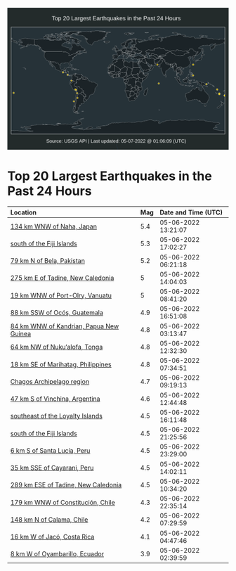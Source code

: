 ![Map](./map.png)

# Top 20 Largest Earthquakes in the Past 24 Hours

| Location | Mag | Date and Time (UTC) |
|:---|:---|:---|
| [134 km WNW of Naha, Japan](https://earthquake.usgs.gov/earthquakes/eventpage/us7000h7j8) | 5.4 | 05-06-2022 13:21:07 |
| [south of the Fiji Islands](https://earthquake.usgs.gov/earthquakes/eventpage/us7000h7l3) | 5.3 | 05-06-2022 17:02:27 |
| [79 km N of Bela, Pakistan](https://earthquake.usgs.gov/earthquakes/eventpage/us7000h7gi) | 5.2 | 05-06-2022 06:21:18 |
| [275 km E of Tadine, New Caledonia](https://earthquake.usgs.gov/earthquakes/eventpage/us7000h7jg) | 5 | 05-06-2022 14:04:03 |
| [19 km WNW of Port-Olry, Vanuatu](https://earthquake.usgs.gov/earthquakes/eventpage/us7000h7h5) | 5 | 05-06-2022 08:41:20 |
| [88 km SSW of Ocós, Guatemala](https://earthquake.usgs.gov/earthquakes/eventpage/us7000h7l0) | 4.9 | 05-06-2022 16:51:08 |
| [84 km WNW of Kandrian, Papua New Guinea](https://earthquake.usgs.gov/earthquakes/eventpage/us7000h7fm) | 4.8 | 05-06-2022 03:13:47 |
| [64 km NW of Nuku‘alofa, Tonga](https://earthquake.usgs.gov/earthquakes/eventpage/us7000h7hu) | 4.8 | 05-06-2022 12:32:30 |
| [18 km SE of Marihatag, Philippines](https://earthquake.usgs.gov/earthquakes/eventpage/us7000h7h0) | 4.8 | 05-06-2022 07:34:51 |
| [Chagos Archipelago region](https://earthquake.usgs.gov/earthquakes/eventpage/us7000h7hb) | 4.7 | 05-06-2022 09:19:13 |
| [47 km S of Vinchina, Argentina](https://earthquake.usgs.gov/earthquakes/eventpage/us7000h7hv) | 4.6 | 05-06-2022 12:44:48 |
| [southeast of the Loyalty Islands](https://earthquake.usgs.gov/earthquakes/eventpage/us7000h7kq) | 4.5 | 05-06-2022 16:11:48 |
| [south of the Fiji Islands](https://earthquake.usgs.gov/earthquakes/eventpage/us7000h7n7) | 4.5 | 05-06-2022 21:25:56 |
| [6 km S of Santa Lucía, Peru](https://earthquake.usgs.gov/earthquakes/eventpage/us7000h7np) | 4.5 | 05-06-2022 23:29:00 |
| [35 km SSE of Cayarani, Peru](https://earthquake.usgs.gov/earthquakes/eventpage/us7000h7je) | 4.5 | 05-06-2022 14:02:11 |
| [289 km ESE of Tadine, New Caledonia](https://earthquake.usgs.gov/earthquakes/eventpage/us7000h7he) | 4.5 | 05-06-2022 10:34:20 |
| [179 km WNW of Constitución, Chile](https://earthquake.usgs.gov/earthquakes/eventpage/us7000h7nf) | 4.3 | 05-06-2022 22:35:14 |
| [148 km N of Calama, Chile](https://earthquake.usgs.gov/earthquakes/eventpage/us7000h7gp) | 4.2 | 05-06-2022 07:29:59 |
| [16 km W of Jacó, Costa Rica](https://earthquake.usgs.gov/earthquakes/eventpage/us7000h7g5) | 4.1 | 05-06-2022 04:47:46 |
| [8 km W of Oyambarillo, Ecuador](https://earthquake.usgs.gov/earthquakes/eventpage/us7000h7fj) | 3.9 | 05-06-2022 02:39:59 |
